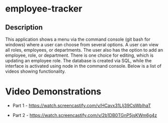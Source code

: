# employee-tracker

## Description
This application shows a menu via the command console (git bash for windows) where a user can choose from several options.
A user can view all roles, employees, or departments. The user also has the option to add an employee, role, or department.
There is one choice for editing, which is updating an employee role. The database is created via SQL, while the interface
is activated using node in the command console. Below is a list of videos showing functionality.

# Video Demonstrations

* Part 1 - https://watch.screencastify.com/v/HCavx31LIj39CsWbIhaT

* Part 2 - https://watch.screencastify.com/v/2b1DB0TGnP5jsKWm6g4z
